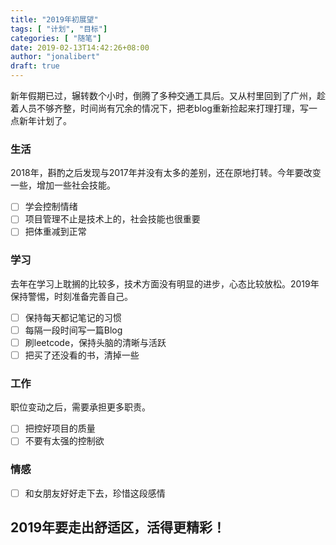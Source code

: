 ```yaml
---
title: "2019年初展望"
tags: [ "计划", "目标"]
categories: [ "随笔"]
date: 2019-02-13T14:42:26+08:00
author: "jonalibert"
draft: true
---
```


新年假期已过，辗转数个小时，倒腾了多种交通工具后。又从村里回到了广州，趁着人员不够齐整，时间尚有冗余的情况下，把老blog重新捡起来打理打理，写一点新年计划了。

### 生活
2018年，斟酌之后发现与2017年并没有太多的差别，还在原地打转。今年要改变一些，增加一些社会技能。

- [ ] 学会控制情绪
- [ ] 项目管理不止是技术上的，社会技能也很重要
- [ ] 把体重减到正常

### 学习
去年在学习上耽搁的比较多，技术方面没有明显的进步，心态比较放松。2019年保持警惕，时刻准备完善自己。

- [ ] 保持每天都记笔记的习惯
- [ ] 每隔一段时间写一篇Blog
- [ ] 刷leetcode，保持头脑的清晰与活跃
- [ ] 把买了还没看的书，清掉一些

### 工作
职位变动之后，需要承担更多职责。

- [ ] 把控好项目的质量
- [ ] 不要有太强的控制欲

### 情感
- [ ] 和女朋友好好走下去，珍惜这段感情

## 2019年要走出舒适区，活得更精彩！